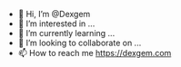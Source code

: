 - 👋 Hi, I’m @Dexgem
- 👀 I’m interested in ...
- 🌱 I’m currently learning ...
- 💞️ I’m looking to collaborate on ...
- 📫 How to reach me https://dexgem.com

<!---
Dexgem/Dexgem is a ✨ special ✨ repository because its `README.md` (this file) appears on your GitHub profile.
You can click the Preview link to take a look at your changes.
--->
